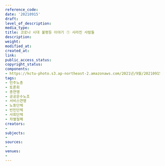 ```yaml
---
reference_code: 
date: '20210915'
draft: 
level_of_description: 
media_type: 
title: 코로나 시대 불평등 이야기 ① 사라진 사람들
description: 
weight: 
modified_at: 
created_at: 
link: 
public_access_status: 
copyright_status: 
components:
- https://kctu-photo.s3.ap-northeast-2.amazonaws.com/2021년/9월/20210915-코로나+시대+불평등+이야기+①+사라진+사람들_민주노총_토론회_총연맹_공공운수노조_서비스연맹_노동단체_빈민단체_사회단체_차별철폐/404130_61950_5047.jpg
tags:
- 민주노총
- 토론회
- 총연맹
- 공공운수노조
- 서비스연맹
- 노동단체
- 빈민단체
- 사회단체
- 차별철폐
creators:
- 
subjects:
- 
sources:
- 
venues:
- 
---
```


